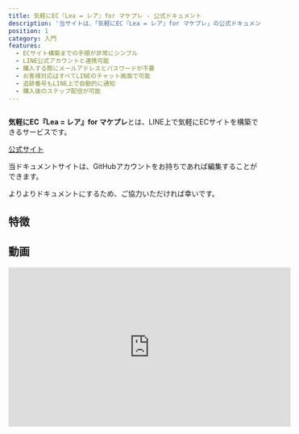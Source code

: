 ```yaml
---
title: 気軽にEC『Lea = レア』for マケプレ - 公式ドキュメント
description: '当サイトは、「気軽にEC『Lea = レア』for マケプレ」の公式ドキュメントです。'
position: 1
category: 入門
features:
  - ECサイト構築までの手順が非常にシンプル
  - LINE公式アカウントと連携可能
  - 購入する際にメールアドレスとパスワードが不要
  - お客様対応はすべてLINEのチャット画面で可能
  - 追跡番号もLINE上で自動的に通知
  - 購入後のステップ配信が可能
---
```


<img src="/preview.png" alt="" />

**気軽にEC『Lea = レア』for マケプレ**とは、LINE上で気軽にECサイトを構築できるサービスです。  

<a href="https://lea-market.com/" target="_blank">公式サイト</a>

<alert type="warning">
  <p>当ドキュメントサイトは、GitHubアカウントをお持ちであれば編集することができます。</p>
  <p>よりよりドキュメントにするため、ご協力いただければ幸いです。</p>
</alert>

## 特徴

<list :items="features"></list>

## 動画

<div class="youtube">
  <iframe width="560" height="315" src="https://www.youtube.com/embed/6NRqangHHFo" title="YouTube video player" frameborder="0" allow="accelerometer; autoplay; clipboard-write; encrypted-media; gyroscope; picture-in-picture" allowfullscreen></iframe>
</div>
